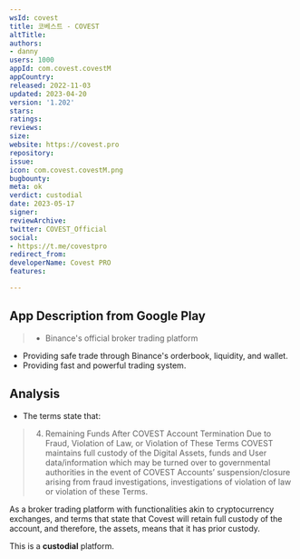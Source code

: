 ```yaml
---
wsId: covest
title: 코베스트 - COVEST
altTitle: 
authors:
- danny
users: 1000
appId: com.covest.covestM
appCountry: 
released: 2022-11-03
updated: 2023-04-20
version: '1.202'
stars: 
ratings: 
reviews: 
size: 
website: https://covest.pro
repository: 
issue: 
icon: com.covest.covestM.png
bugbounty: 
meta: ok
verdict: custodial
date: 2023-05-17
signer: 
reviewArchive: 
twitter: COVEST_Official
social:
- https://t.me/covestpro
redirect_from: 
developerName: Covest PRO
features: 

---
```


## App Description from Google Play 

> - Binance's official broker trading platform
- Providing safe trade through Binance's orderbook, liquidity, and wallet.
- Providing fast and powerful trading system.

## Analysis 

- The terms state that: 

> 4. Remaining Funds After COVEST Account Termination Due to Fraud, Violation of Law, or Violation of These Terms COVEST maintains full custody of the Digital Assets, funds and User data/information which may be turned over to governmental authorities in the event of COVEST Accounts’ suspension/closure arising from fraud investigations, investigations of violation of law or violation of these Terms.

As a broker trading platform with functionalities akin to cryptocurrency exchanges, and terms that state that Covest will retain full custody of the account, and therefore, the assets, means that it has prior custody. 

This is a **custodial** platform.